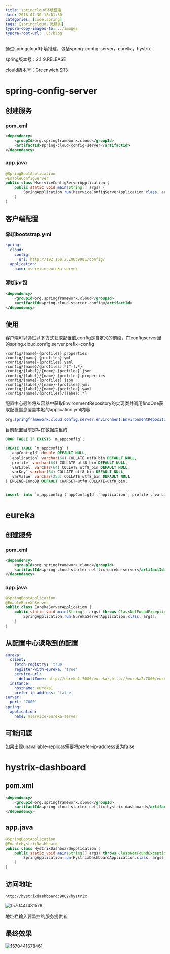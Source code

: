 ```yaml
---
title: springcloud环境搭建
date: 2018-07-30 18:01:30
categories: [code,spring]
tags: [springcloud，微服务]
typora-copy-images-to: ../images
typora-root-url:  E:/blog
---
```


通过springcloud环境搭建，包括spring-config-server，eureka，hystrix

spring版本号：2.1.9.RELEASE

clould版本号：Greenwich.SR3

<!--more-->

# spring-config-server

## 创建服务

### pom.xml

```xml
<dependency>
    <groupId>org.springframework.cloud</groupId>
    <artifactId>spring-cloud-config-server</artifactId>
</dependency>
```

### app.java

```java
@SpringBootApplication
@EnableConfigServer
public class MserviceConfigServerApplication {
    public static void main(String[] args) {
        SpringApplication.run(MserviceConfigServerApplication.class, args);
    }
}
```

## 客户端配置

### 添加bootstrap.yml

```yaml
spring:
  cloud:
    config:
      uri: http://192.168.2.100:9001/config/
  application:
    name: mservice-eureka-server
```

### 添加jar包

```xml
<dependency>
    <groupId>org.springframework.cloud</groupId>
    <artifactId>spring-cloud-starter-config</artifactId>
</dependency>
```

## 使用

客户端可以通过以下方式获取配置值,config是自定义的前缀，在configserver里的spring.cloud.config.server.prefix=config

```http
/config/{name}-{profiles}.properties
/config/{name}-{profiles}.yml
/config/{name}-{profiles}.yaml
/config/{name}/{profiles:.*[^-].*}
/config/{label}/{name}-{profiles}.json
/config/{label}/{name}-{profiles}.properties
/config/{name}-{profiles}.json
/config/{label}/{name}-{profiles}.yml
/config/{label}/{name}-{profiles}.yaml
/config/{name}/{profiles}/{label:.*}
```

配置中心最终将从容器中获取EnvironmentRepository的实现类并调用findOne获取配置信息覆盖本地的application.yml内容

```java
org.springframework.cloud.config.server.environment.EnvironmentRepository#findOne
```

目前配置目前是写在数据库里的

```sql
DROP TABLE IF EXISTS `m_appconfig`;

CREATE TABLE `m_appconfig` (
  `appConfigId` double DEFAULT NULL,
  `application` varchar(64) COLLATE utf8_bin DEFAULT NULL,
  `profile` varchar(64) COLLATE utf8_bin DEFAULT NULL,
  `varLabel` varchar(64) COLLATE utf8_bin DEFAULT NULL,
  `varKey` varchar(64) COLLATE utf8_bin DEFAULT NULL,
  `varValue` varchar(255) COLLATE utf8_bin DEFAULT NULL
) ENGINE=InnoDB DEFAULT CHARSET=utf8 COLLATE=utf8_bin;


insert  into `m_appconfig`(`appConfigId`,`application`,`profile`,`varLabel`,`varKey`,`varValue`) values (7,NULL,NULL,NULL,'logging.level.wang.wangby','debug'),(8,NULL,NULL,NULL,'logging.pattern.console','%-5level %logger{0}.%M:%L - %msg%n'),(14,NULL,NULL,NULL,'eureka.instance.prefer-ip-address','false'),(15,NULL,NULL,NULL,'eureka.client.service-url.defaultZone','http://eureka1:7000/eureka/,http://eureka2:7000/eureka/,http://eureka3:7000/eureka/'),(20,NULL,NULL,NULL,'mybatis.mapper-locations','classpath:mybatis/mapper/**/*.xml'),(16,'mservice-demo-client',NULL,'demo1','server.port','8080'),(13,'mservice-demo-server',NULL,'demo1','mserver.machineNo','101'),(17,'mservice-demo-server',NULL,'demo1','server.port','8001'),(18,'mservice-demo-server',NULL,'demo2','server.port','8002'),(19,'mservice-demo-server',NULL,'demo2','mserver.machineNo','102'),(9,'mservice-demo-server',NULL,'demo\\d','spring.datasource.username','root'),(10,'mservice-demo-server',NULL,'demo\\d','spring.datasource.password','123456'),(11,'mservice-demo-server',NULL,'demo\\d','spring.datasource.driver-class-name','com.mysql.jdbc.Driver'),(12,'mservice-demo-server',NULL,'demo\\d','spring.datasource.url','jdbc:mysql://127.0.0.1:3306/demo?useUnicode=true&charact&useSSL=false'),(1,'mservice-eureka-server',NULL,NULL,'eureka.client.fetch-registry','true'),(2,'mservice-eureka-server',NULL,NULL,'eureka.client.register-with-eureka','true'),(4,'mservice-eureka-server',NULL,'1','eureka.client.service-url.defaultZone','http://eureka2:7000/eureka/,http://eureka3:7000/eureka/'),(5,'mservice-eureka-server',NULL,'2','eureka.client.service-url.defaultZone','http://eureka1:7000/eureka/,http://eureka3:7000/eureka/'),(6,'mservice-eureka-server',NULL,'','server.port','7000'),(21,'mservice-hystrix-dashboard',NULL,NULL,'server.port','9002'),(22,'bookstore-provider',NULL,NULL,'mserver.machineNo','200'),(23,'bookstore-provider',NULL,'1','eureka.instance.instance-id','bookstoreProvider1'),(24,'bookstore-provider',NULL,'2','eureka.instance.instance-id','bookstoreProvider2'),(25,'mservice-eureka-server',NULL,'3','eureka.client.service-url.defaultZone','http://eureka1:7000/eureka/,http://eureka2:7000/eureka/'),(27,'mservice-eureka-server',NULL,'1','eureka.instance.hostname','eureka1'),(28,'bookstore-provider',NULL,'3','eureka.instance.instance-id','bookstoreProvider3');
```

# eureka

## 创建服务

### pom.xml

```xml
<dependency>
    <groupId>org.springframework.cloud</groupId>
    <artifactId>spring-cloud-starter-netflix-eureka-server</artifactId>
</dependency>
```

### app.java

```java
@SpringBootApplication
@EnableEurekaServer
public class EurekaServerApplication {
	public static void main(String[] args) throws ClassNotFoundException {
		SpringApplication.run(EurekaServerApplication.class, args);
	}
}
```

## 从配置中心读取到的配置

```yaml
eureka:
  client:
    fetch-registry: 'true'
    register-with-eureka: 'true'
    service-url:
      defaultZone: http://eureka1:7000/eureka/,http://eureka2:7000/eureka/
  instance:
    hostname: eureka1
    prefer-ip-address: 'false'
server:
  port: '7000'
spring:
  application:
    name: mservice-eureka-server
```

## 可能问题

如果出现unavailable-replicas需要将prefer-ip-address设为false

# hystrix-dashboard

## pom.xml

```xml
<dependency>
    <groupId>org.springframework.cloud</groupId>
    <artifactId>spring-cloud-starter-netflix-hystrix-dashboard</artifactId>
</dependency>
```

## app.java

```java
@SpringBootApplication
@EnableHystrixDashboard
public class HystrixDashboardApplication {
	public static void main(String[] args) throws ClassNotFoundException {
		SpringApplication.run(HystrixDashboardApplication.class, args);
	}
}
```

## 访问地址

```http
http://hystrixdashboard:9002/hystrix
```

![1570441481579](/blog/images/1570441481579.png)

地址栏输入要监控的服务提供者

## 最终效果

![1570441678461](/blog/images/1570441678461.png)